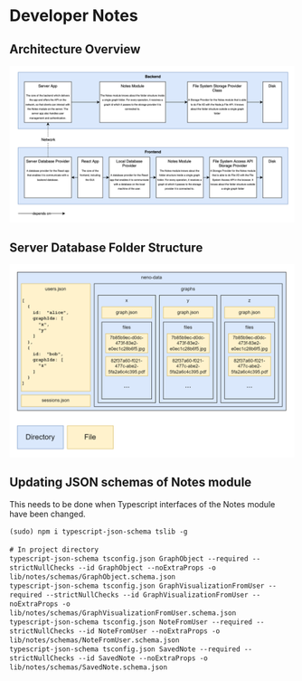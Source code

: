 # Developer Notes

## Architecture Overview

![Architecture Overview](./img/architecture%20overview.png)

## Server Database Folder Structure

![Server Database Folder Structure](./img/database%20folder%20structure.png)

## Updating JSON schemas of Notes module

This needs to be done when Typescript interfaces of the Notes module have been
changed.

```
(sudo) npm i typescript-json-schema tslib -g

# In project directory
typescript-json-schema tsconfig.json GraphObject --required --strictNullChecks --id GraphObject --noExtraProps -o lib/notes/schemas/GraphObject.schema.json
typescript-json-schema tsconfig.json GraphVisualizationFromUser --required --strictNullChecks --id GraphVisualizationFromUser --noExtraProps -o lib/notes/schemas/GraphVisualizationFromUser.schema.json
typescript-json-schema tsconfig.json NoteFromUser --required --strictNullChecks --id NoteFromUser --noExtraProps -o lib/notes/schemas/NoteFromUser.schema.json
typescript-json-schema tsconfig.json SavedNote --required --strictNullChecks --id SavedNote --noExtraProps -o lib/notes/schemas/SavedNote.schema.json
```
